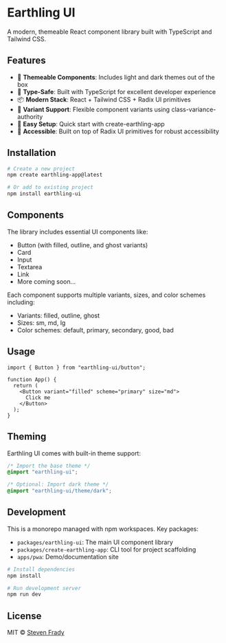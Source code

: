 # Earthling UI

A modern, themeable React component library built with TypeScript and Tailwind CSS.

## Features

- 🎨 **Themeable Components**: Includes light and dark themes out of the box
- 🔧 **Type-Safe**: Built with TypeScript for excellent developer experience
- 📦 **Modern Stack**: React + Tailwind CSS + Radix UI primitives
- 🎯 **Variant Support**: Flexible component variants using class-variance-authority
- 🚀 **Easy Setup**: Quick start with create-earthling-app
- 💪 **Accessible**: Built on top of Radix UI primitives for robust accessibility

## Installation

```bash
# Create a new project
npm create earthling-app@latest

# Or add to existing project
npm install earthling-ui
```

## Components

The library includes essential UI components like:

- Button (with filled, outline, and ghost variants)
- Card
- Input
- Textarea
- Link
- More coming soon...

Each component supports multiple variants, sizes, and color schemes including:

- Variants: filled, outline, ghost
- Sizes: sm, md, lg
- Color schemes: default, primary, secondary, good, bad

## Usage

```tsx
import { Button } from "earthling-ui/button";

function App() {
  return (
    <Button variant="filled" scheme="primary" size="md">
      Click me
    </Button>
  );
}
```

## Theming

Earthling UI comes with built-in theme support:

```css
/* Import the base theme */
@import "earthling-ui";

/* Optional: Import dark theme */
@import "earthling-ui/theme/dark";
```

## Development

This is a monorepo managed with npm workspaces. Key packages:

- `packages/earthling-ui`: The main UI component library
- `packages/create-earthling-app`: CLI tool for project scaffolding
- `apps/pwa`: Demo/documentation site

```bash
# Install dependencies
npm install

# Run development server
npm run dev
```

## License

MIT © [Steven Frady](https://stevenfrady.com)
